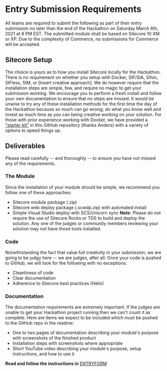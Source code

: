 # Entry Submission Requirements
All teams are required to submit the following as part of their entry submission no later than the end of the Hackathon on Saturday March 6th, 2021 at 8 PM EST. The submitted module shall be based on Sitecore 10 XM or XP. Due to the complexity of Commerce, no submissions for Commerce will be accepted.
## Sitecore Setup
The choice is yours as to how you install Sitecore locally for the Hackathon. There is no requirement on whether you setup with Docker, SIF/SIA, Sifon, SIFless, SIM, or [insert creative approach]. We do however require that the installation steps are simple, few, and require no magic to get your submission working. We encourage you to perform a fresh install and follow your own documentation to ensure that no steps are missed.
It would be unwise to try any of these installation methods for the first time the day of the Hackathon because so much can go wrong; do what you know well and invest as much time as you can being creative working on your solution.
For those with prior experience working with Docker, we have provided a ["starter kit"](STARTERKIT_INSTRUCTIONS.md) in this GitHub repository (thanks Anders) with a variety of options to speed things up. 
## Deliverables
Please read carefully -- and thoroughly -- to ensure you have not missed any of the requirements.
### The Module
Since the installation of your module should be simple, we recommend you follow one of these approaches:
- Sitecore module package (.zip)
- Sitecore web deploy package (.scwdp.zip) with automated install
- Simple Visual Studio deploy with SCS/Unicorn sync
**Note:** Please do not require the use of Sitecore Rocks or TDS to build and deploy the solution. Any one of the judges or community members reviewing your solution may not have those tools installed.
### Code
Notwithstanding the fact that value full creativity in your submission, we are going to be judgy here -- we are judges, after all. Once your code is pushed to GitHub, we will look for the following with no exceptions:
- Cleanliness of code
- Clear documentation
- Adherence to Sitecore best practices (Helix)
### Documentation
The documentation requirements are extremely important. If the judges are unable to get your Hackathon project running then we can't count it as complete. Here are items we expect to be included which must be pushed to the GitHub repo in the readme:
- One to two pages of documentation describing your module's purpose with screenshots of the finished product 
- Installation steps with screenshots where appropriate
- Short YouTube video describing your module's purpose, setup instructions, and how to use it

__Read and follow the instructions in__ [ENTRYFORM](ENTRYFORM.md)
